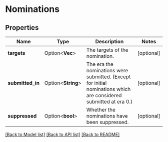# Nominations

## Properties

Name | Type | Description | Notes
------------ | ------------- | ------------- | -------------
**targets** | Option<**Vec<String>**> | The targets of the nomination. | [optional]
**submitted_in** | Option<**String**> | The era the nominations were submitted. (Except for initial nominations which are considered submitted at era 0.) | [optional]
**suppressed** | Option<**bool**> | Whether the nominations have been suppressed. | [optional]

[[Back to Model list]](../README.md#documentation-for-models) [[Back to API list]](../README.md#documentation-for-api-endpoints) [[Back to README]](../README.md)


